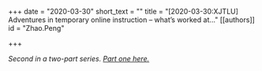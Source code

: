 +++
date = "2020-03-30"
short_text = ""
title = "[2020-03-30:XJTLU] Adventures in temporary online instruction – what’s worked at&#8230;"
[[authors]]
    id = "Zhao.Peng"

+++

<p><i>Second in a two-part series. <a href="https://www.xjtlu.edu.cn/en/news/2020/03/making-emergency-online-classes-work-we-did-it-you-can-too">Part one here.</a> </i>
